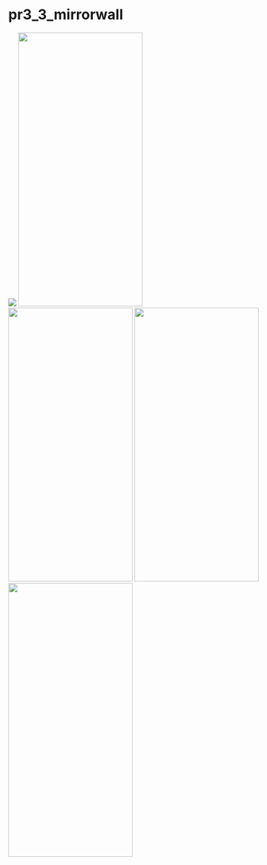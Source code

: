 # pr3_3_mirrorwall

<img src = "https://user-images.githubusercontent.com/113701661/208268559-a977c14f-6a6e-4bdd-a61f-c40a96e9a5ba.mp4">
<img src = "https://user-images.githubusercontent.com/113701661/208268564-701da9c5-ada4-4d07-9c58-98c2e5941d8c.png" height = 550 width = 250>
<img src = "https://user-images.githubusercontent.com/113701661/208268567-ef6d5ce7-722b-4929-9dda-32e143da36dc.png" height = 550 width = 250>
<img src = "https://user-images.githubusercontent.com/113701661/208268568-7f1fee97-b683-409b-be2e-afde72462bd9.png" height = 550 width = 250>
<img src = "https://user-images.githubusercontent.com/113701661/208268571-659a0e1b-601a-4847-b549-1dc0b237958a.png" height = 550 width = 250>
